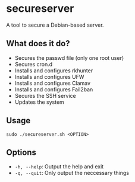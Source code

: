 # secureserver
A tool to secure a Debian-based server.

## What does it do?
* Secures the passwd file (only one root user)
* Secures cron.d
* Installs and configures rkhunter
* Installs and configures UFW
* Installs and configures Clamav
* Installs and configures Fail2ban
* Secures the SSH service
* Updates the system

## Usage
`sudo ./secureserver.sh <OPTION>`

## Options
* `-h, --help`: Output the help and exit
* `-q, --quit`: Only output the neccessary things
